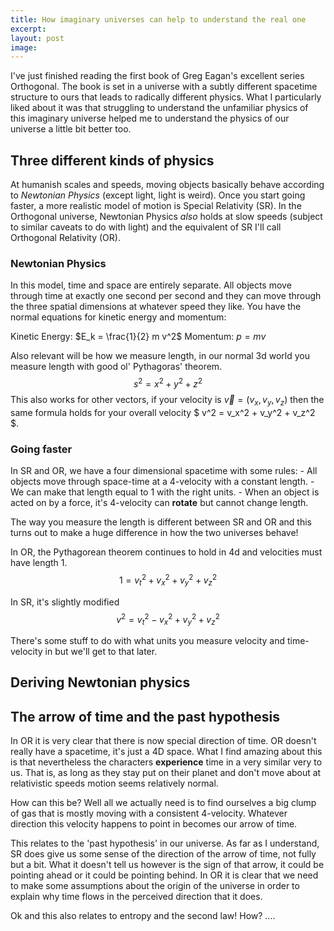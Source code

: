 ```yaml
---
title: How imaginary universes can help to understand the real one
excerpt: 
layout: post
image:
---
```


I've just finished reading the first book of Greg Eagan's excellent series Orthogonal. The book is set in a universe with a subtly different spacetime structure to ours that leads to radically different physics. What I particularly liked about it was that struggling to understand the unfamiliar physics of this imaginary universe helped me to understand the physics of our universe a little bit better too.

## Three different kinds of physics 

At humanish scales and speeds, moving objects basically behave according to *Newtonian Physics* (except light, light is weird). Once you start going faster, a more realistic model of motion is Special Relativity (SR). In the Orthogonal universe, Newtonian Physics *also* holds at slow speeds (subject to similar caveats to do with light) and the equivalent of SR I'll call Orthogonal Relativity (OR).

### Newtonian Physics

In this model, time and space are entirely separate. All objects move through time at exactly one second per second and they can move through the three spatial dimensions at whatever speed they like. You have the normal equations for kinetic energy and momentum:

Kinetic Energy: $E_k = \frac{1}{2} m v^2$
Momentum: $p = mv$

Also relevant will be how we measure length, in our normal 3d world you measure length with good ol' Pythagoras' theorem. 
$$ s^2 = x^2 + y^2 + z^2 $$
This also works for other vectors, if your velocity is $\vec{v} = (v_x, v_y, v_z)$ then the same formula holds for your overall velocity $ v^2 = v_x^2 + v_y^2 + v_z^2 $.

### Going faster

In SR and OR, we have a four dimensional spacetime with some rules:
    - All objects move through space-time at a 4-velocity with a constant length. 
    - We can make that length equal to 1 with the right units. 
    - When an object is acted on by a force, it's 4-velocity can **rotate** but cannot change length.

The way you measure the length is different between SR and OR and this turns out to make a huge difference in how the two universes behave! 

In OR, the Pythagorean theorem continues to hold in 4d and velocities must have length 1.
$$1 = v_t^2 + v_x^2 + v_y^2 + v_z^2 $$

In SR, it's slightly modified 
$$ v^2 = v_t^2 - v_x^2 + v_y^2 + v_z^2 $$

There's some stuff to do with what units you measure velocity and time-velocity in but we'll get to that later. 

## Deriving Newtonian physics


## The arrow of time and the past hypothesis

In OR it is very clear that there is now special direction of time. OR doesn't really have a spacetime, it's just a 4D space. What I find amazing about this is that nevertheless the characters **experience** time in a very similar very to us. That is, as long as they stay put on their planet and don't move about at relativistic speeds motion seems relatively normal. 

How can this be? Well all we actually need is to find ourselves a big clump of gas that is mostly moving with a consistent 4-velocity. Whatever direction this velocity happens to point in becomes our arrow of time.

This relates to the 'past hypothesis' in our universe. As far as I understand, SR does give us some sense of the direction of the arrow of time, not fully but a bit. What it doesn't tell us however is the sign of that arrow, it could be pointing ahead or it could be pointing behind. In OR it is clear that we need to make some assumptions about the origin of the universe in order to explain why time flows in the perceived direction that it does.

Ok and this also relates to entropy and the second law! How? .... 
